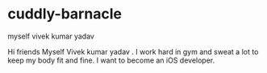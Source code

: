 # cuddly-barnacle
myself vivek kumar yadav


Hi friends
Myself Vivek kumar yadav . I work hard in gym and sweat a lot to keep my body fit and fine.
I want to become an iOS developer.
